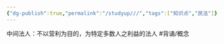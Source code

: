 ```yaml
---
{"dg-publish":true,"permalink":"/studyup///","tags":["知识点","民法"]}
---
```


中间法人：不以营利为目的，为特定多数人之利益的法人 #背诵/概念 
